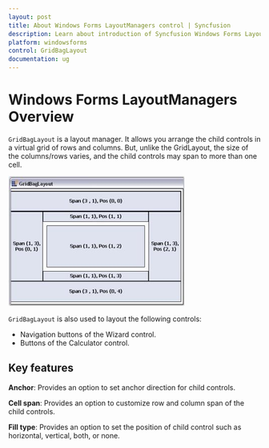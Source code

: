 ```yaml
---
layout: post
title: About Windows Forms LayoutManagers control | Syncfusion
description: Learn about introduction of Syncfusion Windows Forms LayoutManagers control, its elements and more details.
platform: windowsforms
control: GridBagLayout
documentation: ug
---
```


# Windows Forms LayoutManagers Overview

`GridBagLayout` is a layout manager. It allows you arrange the child controls in a virtual grid of rows and columns. But, unlike the GridLayout, the size of the columns/rows varies, and the child controls may span to more than one cell.

![GridBagLayout for Windows forms allows to arrange child controls in row and columns like grid](Overview_images/Overview_img1.jpeg)

`GridBagLayout` is also used to layout the following controls:

* Navigation buttons of the Wizard control.
* Buttons of the Calculator control.

## Key features

**Anchor**: Provides an option to set anchor direction for child controls.

**Cell span**: Provides an option to customize row and column span of the child controls.

**Fill type**: Provides an option to set the position of child control such as horizontal, vertical, both, or none.
